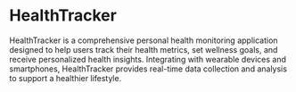 # HealthTracker
HealthTracker is a comprehensive personal health monitoring application designed to help users track their health metrics, set wellness goals, and receive personalized health insights. Integrating with wearable devices and smartphones, HealthTracker provides real-time data collection and analysis to support a healthier lifestyle.

